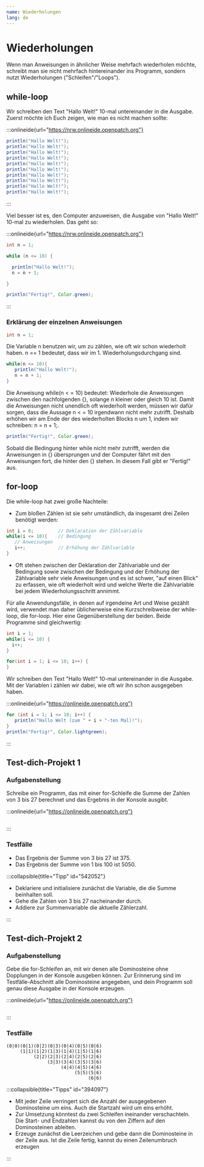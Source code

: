 ```yaml
---
name: Wiederholungen
lang: de
---
```


# Wiederholungen

Wenn man Anweisungen in ähnlicher Weise mehrfach wiederholen möchte, schreibt man sie nicht mehrfach hintereinander ins Programm, sondern nutzt Wiederholungen ("Schleifen"/"Loops").

## while-loop

Wir schreiben den Text "Hallo Welt!" 10-mal untereinander in die Ausgabe. Zuerst möchte ich Euch zeigen, wie man es nicht machen sollte:

:::onlineide{url="https://nrw.onlineide.openpatch.org"}

```java Wiederholung1.java
println("Hallo Welt!");
println("Hallo Welt!");
println("Hallo Welt!");
println("Hallo Welt!");
println("Hallo Welt!");
println("Hallo Welt!");
println("Hallo Welt!");
println("Hallo Welt!");
println("Hallo Welt!");
println("Hallo Welt!");
```

:::


Viel besser ist es, den Computer anzuweisen, die Ausgabe von "Hallo Welt!" 10-mal zu wiederholen. Das geht so:

:::onlineide{url="https://nrw.onlineide.openpatch.org"}

```java Wiederholung2.java
int n = 1;

while (n <= 10) {

  println("Hallo Welt!");
  n = n + 1;

}

println("Fertig!", Color.green);
```

:::

### Erklärung der einzelnen Anweisungen

```java
int n = 1;
```

Die Variable n benutzen wir, um zu zählen, wie oft wir schon wiederholt haben. n == 1 bedeutet, dass wir im 1. Wiederholungsdurchgang sind.

```java
while(n <= 10){
   println("Hallo Welt!");
   n = n + 1;
}
```

Die Anweisung while(n < = 10) bedeutet: Wiederhole die Anweisungen zwischen den nachfolgenden {}, solange n kleiner oder gleich 10 ist. Damit die Anweisungen nicht unendlich oft wiederholt werden, müssen wir dafür sorgen, dass die Aussage n < = 10 irgendwann nicht mehr zutrifft. Deshalb erhöhen wir am Ende der des wiederholten Blocks n um 1, indem wir schreiben: n = n + 1;.

```java
println("Fertig!", Color.green);
```

Sobald die Bedingung hinter while nicht mehr zutrifft, werden die Anweisungen in {} übersprungen und der Computer fährt mit den Anweisungen fort, die hinter den {} stehen. In diesem Fall gibt er "Fertig!" aus.

## for-loop

Die while-loop hat zwei große Nachteile:

- Zum bloßen Zählen ist sie sehr umständlich, da insgesamt drei Zeilen benötigt werden:

```java
int i = 0;         // Deklaration der Zählvariable
while(i <= 10){    // Bedingung
   // Anweisungen
   i++;            // Erhöhung der Zählvariable
}
```

- Oft stehen zwischen der Deklaration der Zählvariable und der Bedingung sowie zwischen der Bedingung und der Erhöhung der Zählvariable sehr viele Anweisungen und es ist schwer, "auf einen Blick" zu erfassen, wie oft wiederholt wird und welche Werte die Zählvariable bei jedem Wiederholungsschritt annimmt.

Für alle Anwendungsfälle, in denen auf irgendeine Art und Weise gezählt wird, verwendet man daher üblicherweise eine Kurzschreibweise der while-loop, die for-loop. Hier eine Gegenüberstellung der beiden. Beide Programme sind gleichwertig:

```java
int i = 1;
while(i <= 10) {
  i++;
}
```

```java
for(int i = 1; i <= 10; i++) {
}
```

Wir schreiben den Text "Hallo Welt!" 10-mal untereinander in die Ausgabe. Mit der Variablen i zählen wir dabei, wie oft wir ihn schon ausgegeben haben.

:::onlineide{url="https://onlineide.openpatch.org"}

```java Wiederholung3.java
for (int i = 1; i <= 10; i++) {
   println("Hallo Welt (zum " + i + "-ten Mal)!");
}
println("Fertig!", Color.lightgreen);
```

:::

## Test-dich-Projekt 1

### Aufgabenstellung

Schreibe ein Programm, das mit einer for-Schleife die Summe der Zahlen von 3 bis 27 berechnet und das Ergebnis in der Konsole ausgibt.


:::onlineide{url="https://onlineide.openpatch.org"}

```java ProjektWiederholung.java

```

:::

### Testfälle

- Das Ergebnis der Summe von 3 bis 27 ist 375.
- Das Ergebnis der Summe von 1 bis 100 ist 5050.

:::collapsible{title="Tipp" id="542052"}

- Deklariere und initialisiere zunächst die Variable, die die Summe beinhalten soll. 
- Gehe die Zahlen von 3 bis 27 nacheinander durch. 
- Addiere zur Summenvariable die aktuelle Zählerzahl.

:::

## Test-dich-Projekt 2

### Aufgabenstellung

Gebe die for-Schleifen an, mit wir denen alle Dominosteine ohne Dopplungen in der Konsole ausgeben können. Zur Erinnerung sind im Testfälle-Abschnitt alle Dominosteine angegeben, und dein Programm soll genau diese Ausgabe in der Konsole erzeugen.

:::onlineide{url="https://onlineide.openpatch.org"}

```java ProjektWiederholung2.java

```

:::

### Testfälle

```
(0|0)(0|1)(0|2)(0|3)(0|4)(0|5)(0|6) 
     (1|1)(1|2)(1|3)(1|4)(1|5)(1|6) 
          (2|2)(2|3)(2|4)(2|5)(2|6) 
               (3|3)(3|4)(3|5)(3|6) 
                    (4|4)(4|5)(4|6) 
                         (5|5)(5|6) 
                              (6|6)
```

:::collapsible{title="Tipps" id="394097"}

- Mit jeder Zeile verringert sich die Anzahl der ausgegebenen Dominosteine um eins. Auch die Startzahl wird um eins erhöht.
- Zur Umsetzung könntest du zwei Schleifen ineinander verschachteln. Die Start- und Endzahlen kannst du von den Ziffern auf den Dominosteinen ableiten.
- Erzeuge zunächst die Leerzeichen und gebe dann die Dominosteine in der Zeile aus. Ist die Zeile fertig, kannst du einen Zeilenumbruch erzeugen

:::
